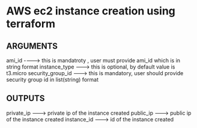 # AWS ec2 instance creation using terraform

## ARGUMENTS
ami_id ---->  this is mandatroty , user must provide ami_id which is in string format
instance_type ---> this is optional, by default value is t3.micro 
security_group_id ---> this is mandatory, user should provide security group id in list(string) format

## OUTPUTS
private_ip ---> private ip of the instance created
public_ip ---> public ip of the instance created
instance_id ---> id of the instance created